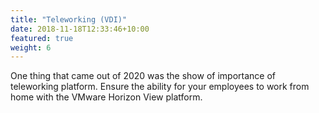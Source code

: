 ```yaml
---
title: "Teleworking (VDI)"
date: 2018-11-18T12:33:46+10:00
featured: true
weight: 6
---
```

One thing that came out of 2020 was the show of importance of teleworking platform. Ensure the ability for your employees to work from home with the VMware Horizon View platform.
